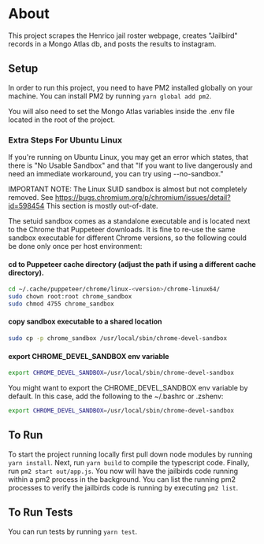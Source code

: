 # About
This project scrapes the Henrico jail roster webpage, creates "Jailbird" records in a Mongo Atlas db, and posts the results to instagram.

## Setup
In order to run this project, you need to have PM2 installed globally on your machine.  You can install PM2 by running `yarn global add pm2`. 

You will also need to set the Mongo Atlas variables inside the .env file located in the root of the project. 

### Extra Steps For Ubuntu Linux
If you're running on Ubuntu Linux, you may get an error which states, that there is "No Usable Sandbox" and that "If you want to live dangerously and need an immediate workaround, you can try using --no-sandbox."

IMPORTANT NOTE: The Linux SUID sandbox is almost but not completely removed. See https://bugs.chromium.org/p/chromium/issues/detail?id=598454 This section is mostly out-of-date.

The setuid sandbox comes as a standalone executable and is located next to the Chrome that Puppeteer downloads. It is fine to re-use the same sandbox executable for different Chrome versions, so the following could be done only once per host environment:

#### cd to Puppeteer cache directory (adjust the path if using a different cache directory).
```sh
cd ~/.cache/puppeteer/chrome/linux-<version>/chrome-linux64/
sudo chown root:root chrome_sandbox
sudo chmod 4755 chrome_sandbox
```
#### copy sandbox executable to a shared location
```sh
sudo cp -p chrome_sandbox /usr/local/sbin/chrome-devel-sandbox
```
#### export CHROME_DEVEL_SANDBOX env variable
```sh
export CHROME_DEVEL_SANDBOX=/usr/local/sbin/chrome-devel-sandbox
```
You might want to export the CHROME_DEVEL_SANDBOX env variable by default. In this case, add the following to the ~/.bashrc or .zshenv:
```sh
export CHROME_DEVEL_SANDBOX=/usr/local/sbin/chrome-devel-sandbox
```

## To Run
To start the project running locally first pull down node modules by running `yarn install`.  Next, run `yarn build` to compile the typescript code.  Finally, run `pm2 start out/app.js`.  You now will have the jailbirds code running within a pm2 process in the background. You can list the running pm2 processes to verify the jailbirds code is running by executing `pm2 list`.

## To Run Tests
You can run tests by running `yarn test`.